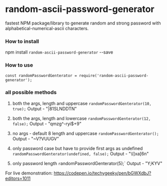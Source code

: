 # random-ascii-password-generator
fastest NPM package/library to generate random and strong password with alphabetical-numerical-ascii characters.


### How to install
npm install `random-ascii-password-generator` --save

### How to use
`const randomPasswordGenterator = require('random-ascii-password-generator');`

### all possible methods

1) both the args, length and uppercase
`randomPasswordGenterator(10, true);`
Output - "|81SLNDDTN"

2) both the args, length and lowercase
`randomPasswordGenterator(12, false);`
Output - "qmzg^-ryi$+9"

3) no args - default 8 length and uppercase
`randomPasswordGenterator();`
Output - "~V?VUUGV"

4) only password case but have to provide first args as undefined
`randomPasswordGenterator(undefined, false);`
Output - "\l]xa[6n"

5) only password length
`r`andomPasswordGenterator(5);`
Output - "Y;KYV"

For live demonstration:
https://codepen.io/techygeeky/pen/bGWXdbJ?editors=1011
